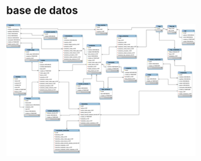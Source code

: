 # base de datos

![Imagen ER](https://raw.githubusercontent.com/NINI-MAKE-UP-2558164/db/604e5bf6b92a6dfe2771528bdd2d595327851102/assets/tabla%20nini.svg?token=A2VG3MM4SWYUIZ2MDNFGERTDQNZTK)
